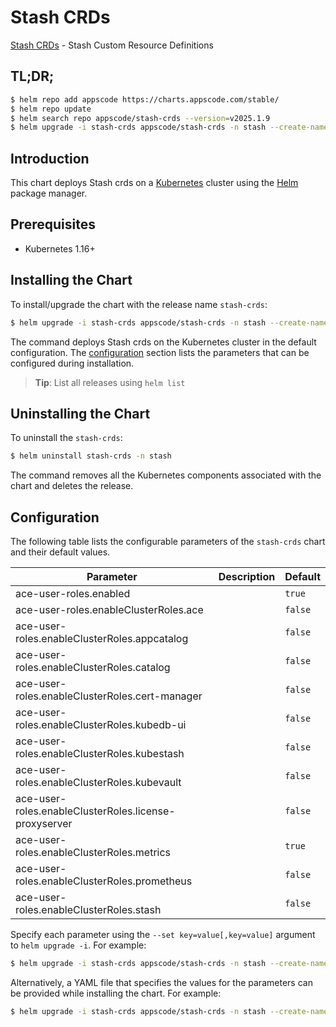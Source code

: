 # Stash CRDs

[Stash CRDs](https://github.com/stashed) - Stash Custom Resource Definitions

## TL;DR;

```bash
$ helm repo add appscode https://charts.appscode.com/stable/
$ helm repo update
$ helm search repo appscode/stash-crds --version=v2025.1.9
$ helm upgrade -i stash-crds appscode/stash-crds -n stash --create-namespace --version=v2025.1.9
```

## Introduction

This chart deploys Stash crds on a [Kubernetes](http://kubernetes.io) cluster using the [Helm](https://helm.sh) package manager.

## Prerequisites

- Kubernetes 1.16+

## Installing the Chart

To install/upgrade the chart with the release name `stash-crds`:

```bash
$ helm upgrade -i stash-crds appscode/stash-crds -n stash --create-namespace --version=v2025.1.9
```

The command deploys Stash crds on the Kubernetes cluster in the default configuration. The [configuration](#configuration) section lists the parameters that can be configured during installation.

> **Tip**: List all releases using `helm list`

## Uninstalling the Chart

To uninstall the `stash-crds`:

```bash
$ helm uninstall stash-crds -n stash
```

The command removes all the Kubernetes components associated with the chart and deletes the release.

## Configuration

The following table lists the configurable parameters of the `stash-crds` chart and their default values.

|                       Parameter                       | Description |      Default       |
|-------------------------------------------------------|-------------|--------------------|
| ace-user-roles.enabled                                |             | <code>true</code>  |
| ace-user-roles.enableClusterRoles.ace                 |             | <code>false</code> |
| ace-user-roles.enableClusterRoles.appcatalog          |             | <code>false</code> |
| ace-user-roles.enableClusterRoles.catalog             |             | <code>false</code> |
| ace-user-roles.enableClusterRoles.cert-manager        |             | <code>false</code> |
| ace-user-roles.enableClusterRoles.kubedb-ui           |             | <code>false</code> |
| ace-user-roles.enableClusterRoles.kubestash           |             | <code>false</code> |
| ace-user-roles.enableClusterRoles.kubevault           |             | <code>false</code> |
| ace-user-roles.enableClusterRoles.license-proxyserver |             | <code>false</code> |
| ace-user-roles.enableClusterRoles.metrics             |             | <code>true</code>  |
| ace-user-roles.enableClusterRoles.prometheus          |             | <code>false</code> |
| ace-user-roles.enableClusterRoles.stash               |             | <code>false</code> |


Specify each parameter using the `--set key=value[,key=value]` argument to `helm upgrade -i`. For example:

```bash
$ helm upgrade -i stash-crds appscode/stash-crds -n stash --create-namespace --version=v2025.1.9 --set -- generate from values file --
```

Alternatively, a YAML file that specifies the values for the parameters can be provided while
installing the chart. For example:

```bash
$ helm upgrade -i stash-crds appscode/stash-crds -n stash --create-namespace --version=v2025.1.9 --values values.yaml
```
